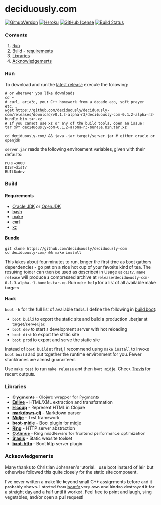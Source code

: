 # deciduously.com
[![GithubVersion](https://img.shields.io/badge/version-0.1.2-red.svg?style=flat-square&color=brightgreen)](https://github.com/deciduously/deciduously-com/tree/v0.1.2-alpha-r3)
[![Heroku](https://heroku-badge.herokuapp.com/?app=polar-refuge-87230&style=flat)](http://www.deciduously.com)
[![GitHub license](https://img.shields.io/github/license/deciduously/deciduously-com.svg?style=flat-square)](https://github.com/deciduously/deciduously-com/blob/release/LICENSE)
[![Build Status](https://travis-ci.org/deciduously/deciduously-com.svg?branch=release)](https://travis-ci.org/deciduously/deciduously-com)
### Contents
1. [Run](#run)
2. [Build](#build) - [requirements](#requirements)
3. [Libraries](#libraries)
4. [Acknowledgements](#acknowledgements)
### Run
To download and run the [latest release](https://github.com/deciduously/deciduously-com/releases/tag/v0.1.2-alpha-r3) execute the following:
```shell
# or wherever you like downloads
cd ~
# curl, aria2c, your C++ homework from a decade ago, soft prayer, etc...
wget https://github.com/deciduously/deciduously-com/releases/download/v0.1.2-alpha-r3/deciduously-com-0.1.2-alpha-r3-bundle.bin.tar.xz
# If you cannot use xz or any of the build tools, open an issue!
tar xvf deciduously-com-0.1.2-alpha-r3-bundle.bin.tar.xz

cd deciduously-com/ && java -jar target/server.jar # either oracle or openjdk
```
`server.jar` reads the following environment variables, given with their
defaults:
```shell
PORT=3000
DIST=dist/
BUILD=dev
```
### Build
#### Requirements
* [Oracle JDK](http://www.oracle.com/technetwork/java/javase/downloads/index.html) or [OpenJDK](http://openjdk.java.net/)
* [bash](https://www.gnu.org/software/bash/)
* [make](https://www.gnu.org/software/make/)
* [curl](https://curl.haxx.se/)
* [xz](https://tukaani.org/xz/)
#### Bundle
```shell
git clone https://github.com/deciduously/deciduously-com
cd deciduously-com/ && make install
```
This takes about four minutes to run, longer the first time as boot gathers
dependencies - go put on a nice hot cup of your
favorite kind of tea.  The resulting
folder can then be used as described in Usage at `dist/`. `make release` will produce a compressed archive at `release/deciduously-com-0.1.3-alpha-r1-bundle.tar.xz`.  Run `make help` for a list of all available make targets.
#### Hack
`boot -h` for the full list of available tasks.  I define the following
in
[build.boot](https://github.com/deciduously/deciduously-com/blob/release/build.boot):
* `boot build` to export the static site and build a production uberjar at target/server.jar.
* `boot dev` to start a development server with hot reloading
* `boot dist` to export the static site
* `boot prod` to export and serve the static site

Instead of `boot build` at first, I recommend using `make install` to invoke `boot build` and put together the runtime environment for you.  Fewer stacktraces are almost guaranteed.

Use `make test` to run `make release` and then `boot midje`.  Check [Travis](https://travis-ci.org/deciduously/deciduously-com) for recent outputs.
### Libraries
* [**Clygments**](https://github.com/bfontaine.clygments) - Clojure wrapper for [Pygments](https://pygments.org)
* [**Enlive**](https://github.com/cgrand/enlive) - HTML/XML extraction and transformation
* [**Hiccup**](https://github.com/weavejester/hiccup) - Represent HTML in Clojure
* [**markdown-clj**](https://github.com/yogthos/markdown-clj) - Markdown parser
* [**Midje**](https://github.com/marick/midje) - Test framework
* [**boot-midje**](https://bitbucket.org/zilti/boot-midje) - Boot plugin for midje
* [**Ring**](https://ring-clojure/ring) - HTTP server abstraction
* [**Optimus**](https://github.com/magnars/optimus) - Ring middleware for frontend performance optimization
* [**Stasis**](https://github.com/magnars/stasis) - Static website toolset
* [**boot-http**](https://github.com/pandeiro/boot-http) - Boot http server plugin
### Acknowledgements
Many thanks to [Christian Johansen's](https://github.com/cjohansen) [tutorial](https://cjohensen.no/building-statis-sites-in-clojure-with-stasis/).
  I use boot instead of lein but otherwise followed this quite closely for the static site component.
  
  I've never written a makefile beyond small C++ assignments before and it probably shows.  I started from [boot's](https://github.com/boot-clj/boot/blob/master/Makefile) very own and kindsa destroyed it for a straight day and a half until it worked.  Feel free to point and laugh, sling vegetables, and/or open a pull request!

